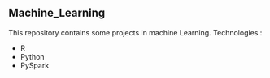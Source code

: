 ## Machine_Learning

This repository contains some projects in machine Learning.
Technologies :
- R
- Python
- PySpark
